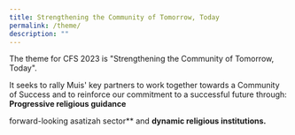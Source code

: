 ```yaml
---
title: Strengthening the Community of Tomorrow, Today
permalink: /theme/
description: ""
---
```

The theme for CFS 2023 is "Strengthening the Community of Tomorrow, Today".

It seeks to rally Muis' key partners to work together towards a Community of Success and to reinforce our commitment to a successful future through:<br> **Progressive religious guidance**<br>



forward-looking asatizah sector** and **dynamic religious institutions.**
